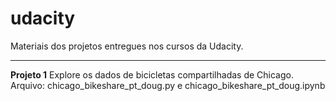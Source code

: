 # udacity
Materiais dos projetos entregues nos cursos da Udacity.

---

**Projeto 1**
Explore os dados de bicicletas compartilhadas de Chicago.
Arquivo: chicago_bikeshare_pt_doug.py e chicago_bikeshare_pt_doug.ipynb
